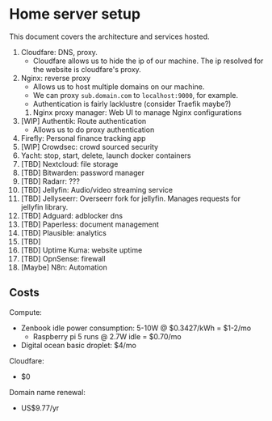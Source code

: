 # Home server setup

This document covers the architecture and services hosted.

1. Cloudfare: DNS, proxy.
   - Cloudfare allows us to hide the ip of our machine. The ip resolved for the website is cloudfare's proxy.
2. Nginx: reverse proxy
   - Allows us to host multiple domains on our machine.
   - We can proxy `sub.domain.com` to `localhost:9000`, for example.
   - Authentication is fairly lacklustre (consider Traefik maybe?)
   1. Nginx proxy manager: Web UI to manage Nginx configurations
3. [WIP] Authentik: Route authentication
   - Allows us to do proxy authentication
4. Firefly: Personal finance tracking app
5. [WIP] Crowdsec: crowd sourced security
6. Yacht: stop, start, delete, launch docker containers
5. [TBD] Nextcloud: file storage
6. [TBD] Bitwarden: password manager
7. [TBD] Radarr: ???
8. [TBD] Jellyfin: Audio/video streaming service
9. [TBD] Jellyseerr: Overseerr fork for jellyfin. Manages requests for jellyfin library.
10. [TBD] Adguard: adblocker dns
11. [TBD] Paperless: document management
12. [TBD] Plausible: analytics
13. [TBD] 
14. [TBD] Uptime Kuma: website uptime
15. [TBD] OpnSense: firewall
16. [Maybe] N8n: Automation

## Costs

Compute:

- Zenbook idle power consumption: 5-10W @ $0.3427/kWh = $1-2/mo
  - Raspberry pi 5 runs @ 2.7W idle = $0.70/mo
- Digital ocean basic droplet: $4/mo

Cloudfare:

- $0

Domain name renewal:

- US$9.77/yr

